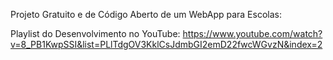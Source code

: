 Projeto Gratuito e de Código Aberto de um WebApp para Escolas:

Playlist do Desenvolvimento no YouTube:
https://www.youtube.com/watch?v=8_PB1KwpSSI&list=PLlTdgOV3KklCsJdmbGI2emD22fwcWGvzN&index=2

